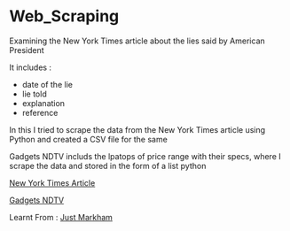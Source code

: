 # Web_Scraping

Examining the New York Times article about the lies said by American President

It includes :

- date of the lie
- lie told
- explanation
- reference


In this I tried to scrape the data from the New York Times article using Python and created a CSV file for the same


Gadgets NDTV includs the lpatops of price range with their specs, where I scrape the data and stored in the form of a list python



[New York Times Article](https://www.nytimes.com/interactive/2017/06/23/opinion/trumps-lies.html)


[Gadgets NDTV](https://gadgets.ndtv.com/laptops/laptops-under-50000)


Learnt From : [Just Markham](https://github.com/justmarkham/trump-lies/blob/master/trump_lies.ipynb)
